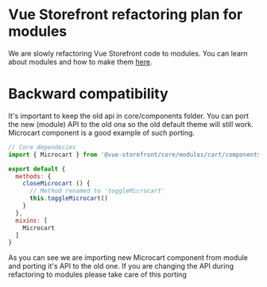# Vue Storefront refactoring plan for modules

We are slowly refactoring Vue Storefront code to modules. You can learn about modules and how to make them [here](https://github.com/DivanteLtd/vue-storefront/blob/master/doc/api-modules/about-modules.md). 


# Backward compatibility

It's important to keep the old api in core/components folder. You can port the new (module) API to the old ona so the old default theme will still work. Microcart component is a good example of such porting.

````js
// Core dependecies
import { Microcart } from '@vue-storefront/core/modules/cart/components/Microcart.ts'

export default {
  methods: {
    closeMicrocart () {
      // Method renamed to 'toggleMicrocart'
      this.toggleMicrocart()
    }
  },
  mixins: [
    Microcart
  ]
}
````

As you can see we are importing new Microcart component from module and porting it's API to the old one. If you are changing the API during refactoring to modules please take care of this porting
